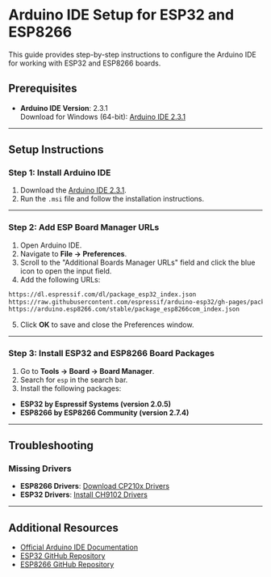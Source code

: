 # Arduino IDE Setup for ESP32 and ESP8266

This guide provides step-by-step instructions to configure the Arduino IDE for working with ESP32 and ESP8266 boards.

## Prerequisites

- **Arduino IDE Version**: 2.3.1  
  Download for Windows (64-bit): [Arduino IDE 2.3.1](https://github.com/arduino/arduino-ide/releases/download/2.3.1/arduino-ide_2.3.1_Windows_64bit.msi)

---

## Setup Instructions

### Step 1: Install Arduino IDE

1. Download the [Arduino IDE 2.3.1](https://github.com/arduino/arduino-ide/releases/download/2.3.1/arduino-ide_2.3.1_Windows_64bit.msi).
2. Run the `.msi` file and follow the installation instructions.

---

### Step 2: Add ESP Board Manager URLs

1. Open Arduino IDE.
2. Navigate to **File -> Preferences**.
3. Scroll to the "Additional Boards Manager URLs" field and click the blue icon to open the input field.
4. Add the following URLs:
```bash
https://dl.espressif.com/dl/package_esp32_index.json
https://raw.githubusercontent.com/espressif/arduino-esp32/gh-pages/package_esp32_index.json
https://arduino.esp8266.com/stable/package_esp8266com_index.json
```
5. Click **OK** to save and close the Preferences window.

---

### Step 3: Install ESP32 and ESP8266 Board Packages

1. Go to **Tools -> Board -> Board Manager**.
2. Search for `esp` in the search bar.
3. Install the following packages:
- **ESP32 by Espressif Systems (version 2.0.5)**
- **ESP8266 by ESP8266 Community (version 2.7.4)**

---

## Troubleshooting

### Missing Drivers
- **ESP8266 Drivers**: [Download CP210x Drivers](https://www.silabs.com/documents/public/software/CP210x_Windows_Drivers.zip)  
- **ESP32 Drivers**: [Install CH9102 Drivers](https://learn.adafruit.com/how-to-install-drivers-for-wch-usb-to-serial-chips-ch9102f-ch9102/windows-driver-installation)

---

## Additional Resources

- [Official Arduino IDE Documentation](https://www.arduino.cc/en/software)
- [ESP32 GitHub Repository](https://github.com/espressif/arduino-esp32)
- [ESP8266 GitHub Repository](https://github.com/esp8266/Arduino)
